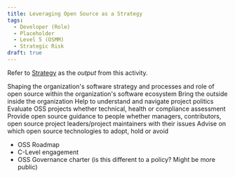 ```yaml
---
title: Leveraging Open Source as a Strategy
tags: 
  - Developer (Role)
  - Placeholder
  - Level 5 (OSMM)
  - Strategic Risk
draft: true
---
```


Refer to [Strategy](../Artifacts/Strategy) as the _output_ from this activity.

Shaping the organization's software strategy and processes and role of open source within the organization's software ecosystem
Bring the outside inside the organization
Help to understand and navigate project politics
Evaluate OSS projects whether technical, health or compliance assessment
Provide open source guidance to people whether managers, contributors, open source project leaders/project maintainers with their issues
Advise on which open source technologies to adopt, hold or avoid


- OSS Roadmap
- C-Level engagement
- OSS Governance charter (is this different to a policy?  Might be more public)